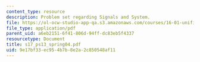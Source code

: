 ```yaml
---
content_type: resource
description: Problem set regarding Signals and System.
file: https://ol-ocw-studio-app-qa.s3.amazonaws.com/courses/16-01-unified-engineering-i-ii-iii-iv-fall-2005-spring-2006/9e17bf33ec954b7b8e2a2c850548af11_s17_ps13_spring04.pdf
file_type: application/pdf
parent_uid: a6eb2151-6f41-806d-94ff-dc83eb5f4337
resourcetype: Document
title: s17_ps13_spring04.pdf
uid: 9e17bf33-ec95-4b7b-8e2a-2c850548af11
---
```

